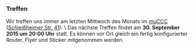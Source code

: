 ### Treffen

Wir treffen uns immer am letzten Mittwoch des Monats im [muCCC](http://muc.ccc.de) ([Schleißheimer Str. 41](http://osm.org/go/0JAf0IVLh?node=2012031859)). \\
Das nächste Treffen findet am **30. September 2015 um 20:00 Uhr** statt.
Es können vor Ort gleich ein fertig konfigurierter Router, Flyer und Sticker mitgenommen werden.
